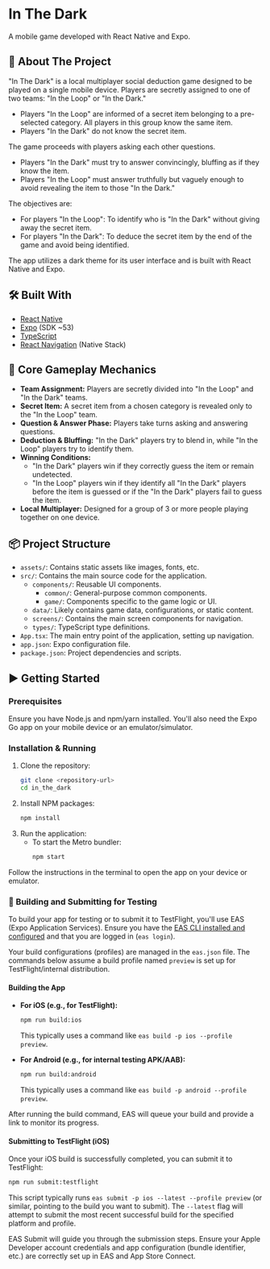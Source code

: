 # In The Dark

A mobile game developed with React Native and Expo.

## 🚀 About The Project

"In The Dark" is a local multiplayer social deduction game designed to be played on a single mobile device. Players are secretly assigned to one of two teams: "In the Loop" or "In the Dark."

- Players "In the Loop" are informed of a secret item belonging to a pre-selected category. All players in this group know the same item.
- Players "In the Dark" do not know the secret item.

The game proceeds with players asking each other questions.

- Players "In the Dark" must try to answer convincingly, bluffing as if they know the item.
- Players "In the Loop" must answer truthfully but vaguely enough to avoid revealing the item to those "In the Dark."

The objectives are:

- For players "In the Loop": To identify who is "In the Dark" without giving away the secret item.
- For players "In the Dark": To deduce the secret item by the end of the game and avoid being identified.

The app utilizes a dark theme for its user interface and is built with React Native and Expo.

## 🛠️ Built With

- [React Native](https://reactnative.dev/)
- [Expo](https://expo.dev/) (SDK ~53)
- [TypeScript](https://www.typescriptlang.org/)
- [React Navigation](https://reactnavigation.org/) (Native Stack)

## 🎲 Core Gameplay Mechanics

- **Team Assignment:** Players are secretly divided into "In the Loop" and "In the Dark" teams.
- **Secret Item:** A secret item from a chosen category is revealed only to the "In the Loop" team.
- **Question & Answer Phase:** Players take turns asking and answering questions.
- **Deduction & Bluffing:** "In the Dark" players try to blend in, while "In the Loop" players try to identify them.
- **Winning Conditions:**
  - "In the Dark" players win if they correctly guess the item or remain undetected.
  - "In the Loop" players win if they identify all "In the Dark" players before the item is guessed or if the "In the Dark" players fail to guess the item.
- **Local Multiplayer:** Designed for a group of 3 or more people playing together on one device.

## 📦 Project Structure

- `assets/`: Contains static assets like images, fonts, etc.
- `src/`: Contains the main source code for the application.
  - `components/`: Reusable UI components.
    - `common/`: General-purpose common components.
    - `game/`: Components specific to the game logic or UI.
  - `data/`: Likely contains game data, configurations, or static content.
  - `screens/`: Contains the main screen components for navigation.
  - `types/`: TypeScript type definitions.
- `App.tsx`: The main entry point of the application, setting up navigation.
- `app.json`: Expo configuration file.
- `package.json`: Project dependencies and scripts.

## ▶️ Getting Started

### Prerequisites

Ensure you have Node.js and npm/yarn installed. You'll also need the Expo Go app on your mobile device or an emulator/simulator.

### Installation & Running

1.  Clone the repository:
    ```sh
    git clone <repository-url>
    cd in_the_dark
    ```
2.  Install NPM packages:
    ```sh
    npm install
    ```
3.  Run the application:
    - To start the Metro bundler:
      ```sh
      npm start
      ```

Follow the instructions in the terminal to open the app on your device or emulator.

### 📱 Building and Submitting for Testing

To build your app for testing or to submit it to TestFlight, you'll use EAS (Expo Application Services). Ensure you have the [EAS CLI installed and configured](https://docs.expo.dev/get-started/set-up-your-environment/?platform=ios&device=physical&mode=development-build) and that you are logged in (`eas login`).

Your build configurations (profiles) are managed in the `eas.json` file. The commands below assume a build profile named `preview` is set up for TestFlight/internal distribution.

#### Building the App

- **For iOS (e.g., for TestFlight):**

  ```sh
  npm run build:ios
  ```

  This typically uses a command like `eas build -p ios --profile preview`.

- **For Android (e.g., for internal testing APK/AAB):**
  ```sh
  npm run build:android
  ```
  This typically uses a command like `eas build -p android --profile preview`.

After running the build command, EAS will queue your build and provide a link to monitor its progress.

#### Submitting to TestFlight (iOS)

Once your iOS build is successfully completed, you can submit it to TestFlight:

```sh
npm run submit:testflight
```

This script typically runs `eas submit -p ios --latest --profile preview` (or similar, pointing to the build you want to submit). The `--latest` flag will attempt to submit the most recent successful build for the specified platform and profile.

EAS Submit will guide you through the submission steps. Ensure your Apple Developer account credentials and app configuration (bundle identifier, etc.) are correctly set up in EAS and App Store Connect.
